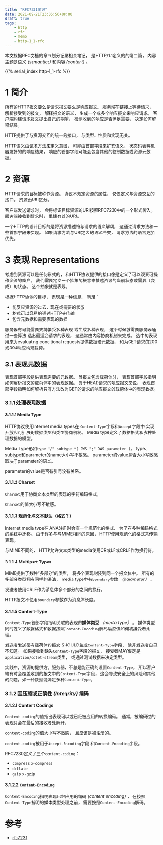```yaml
---
title: "RFC7231笔记"
date: 2021-09-21T23:06:56+08:00
draft: true
tags:
    - http
    - rfc
    - memo
    - http-1_1-rfc
---
```


本文根据RFC文档的章节划分记录相关笔记，
是HTTP/1.1定义的的第二篇，
内容主题是语义 *(semantics)* 和内容 *(content)* 。

<!--more-->

{{% serial_index http-1_1-rfc %}}

# 1 简介

所有的HTTP报文要么是请求报文要么是响应报文。
服务端在链接上等待请求，
解析接受到的报文，
解释报文的语义，
生成一个或多个响应报文来响应请求。
客户端构建请求报文提出自己的期望，
检测收到的响应是否满足需要，
决定如何解释结果。

HTTP提供了与资源交互的统一的接口，
与类型、性质和实现无关。

HTTP语义由请求方法来定义意图，
可能由首部字段来扩充语义，
状态码表明机器友好的的响应结果，
响应的首部字段可能会包含其他的控制数据或资源元数据。

# 2 资源

HTTP请求的目标被称作资源。
协议不规定资源的属性，
仅仅定义与资源交互的接口。
资源由URI区分。

客户端发送请求时，
会将标识目标资源的URI按照RFC7230中的一个形式传入。
服务端接收到请求时，
重建有效的URI。

一个HTTP的设计目标的是将资源描述符与请求的语义解耦，
这通过请求方法和一些首部字段来实现。
如果请求方法与URI定义的语义冲突，
请求方法的语言更加优先。

# 3 表现 Representations

考虑到资源可以是任何形式的，
和HTTP协议提供的接口像是定义了可以观察可操作资源的窗户，
我们需要定义一个抽象的概念来描述资源的当前状态或需要（变成）的状态。
这个抽象就是表现。

根据HTTP协议的目标，
表现是一种信息，
满足：

- 能反应资源的过去、现在或需要的状态
- 格式可以容易的通过HTTP来传输
- 包含元数据和需要表现的数据

服务器有可能需要支持接受多种表现
或生成多种表现，
这个时候就需要服务器通过一些算法
选出最适合请求的表现，
这通常由内容协商机制来完成。
选中的表现用来为evaluating conditional requests提供数据和元数据，
和为GET请求的200或304响应构建载荷。

## 3.1 表现元数据

表现首部字段提供表现需要的元数据。
当报文包含载荷体时，
表现首部字段指明如何解析报文的载荷体中的表现数据。
对于HEAD请求的响应报文来说，
表现首部字段指明如何解析只有方法改为GET的请求的响应报文的载荷体中的表现数据。

### 3.1.1 处理表现数据

#### 3.1.1.1 Media Type

HTTP协议使用Internet media types在
`Content-Type`字段和`Accept`字段中
实现开放和可扩展的数据类型和类型协商机制。
Media type定义了数据格式和多种处理数据的模型。

Media Type形如`type "/" subtype *( OWS ";" OWS parameter )`，
type、subtype和parameter的name大小写不敏感。
parameter的value是否大小写敏感取决于parameter的语义。

parameter的value是否有引号没有关系。

#### 3.1.1.2 Charset

`Charset`用于协商文本类型的表现的字符编码格式。

`Charset`的值大小写不敏感。

#### 3.1.1.3 规范化与文本默认（格式？）

Internet media type在IANA注册时会有一个规范化的格式，
为了在多种编码格式的系统中迁移。
由于许多与与MIME相同的原因，
HTTP使用规范化的格式来传输表现。

与MIME不同的，
HTTP允许文本类型的media使用CR或LF或CRLF作为换行符。

#### 3.1.1.4 Multipart Types

MIME提供了数种“多部分”的类型，
将多个表现封装到同一个报文体中。
所有的多部分类型拥有同样的语法，
media type中有`boundary`参数 *（parameter）* 。

发送者使用CRLF作为消息体多个部分的之间的换行。

HTTP报文不使用`boundary`参数作为消息体长度。

#### 3.1.1.5 Content-Type

`Content-Type`首部字段指明关联的表现的**媒体类型** *（media type）* 。
媒体类型同时定义了数据格式和数据按照`Content-Encoding`解码后应该如何被接受者处理。

发送者发送带有载荷体的报文
SHOULD生成`Content-Type`字段，
除非发送者自己不知道。
如果接收到缺失`Content-Type`字段的报文，
接受者MAY假定是`application/octet-stream`类型，
或通过测试数据来决定类型。

实践中，资源的提供方，服务器，不总是能正确的设置`Content-Type`，
所以客户端有时会覆盖收到的报文中的`Content-Type`字段，
这会导致安全上的风险和其他的问题，如一种数据能满足多种`Content-Type`。

### 3.1.2 因压缩或正确性 *(Integrity)* 编码

#### 3.1.2.1 Content Codings

`Content coding`的值指出表现可以或已经被应用的转换编码。
通常，被编码过的表现只会在最后的接收者处解开。

`content-coding`的值大小写不敏感，
且应该是被注册的。

`content-coding`被用于`Accept-Encoding`字段
和`Content-Encoding`字段。

RFC7230定义了三个`content-coding`：

- `compress` `x-compress`
- `deflate`
- `gzip` `x-gzip`

#### 3.1.2.2 `Content-Encoding`

`Content-Encoding`指明表现已经应用的编码 *(content encoding)* ，
在按照`Content-Type`指明的媒体类型处理之前，
需要按照`Content-Encoding`解码。

# 参考

- [rfc7231](https://datatracker.ietf.org/doc/html/rfc7231)

